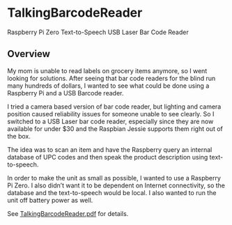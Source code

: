 # TalkingBarcodeReader

Raspberry Pi Zero Text-to-Speech USB Laser Bar Code Reader

## Overview
My mom is unable to read labels on grocery items anymore, so I went looking for solutions. After seeing that bar code readers for the blind run many hundreds of dollars, I wanted to see what could be done using a Raspberry Pi and a USB Barcode reader.  

I tried a camera based version of bar code reader, but lighting and camera position caused reliability issues for someone unable to see clearly. So I switched to a USB Laser bar code reader, especially since they are now available for under $30 and the Raspbian Jessie supports them right out of the box.

The idea was to scan an item and have the Raspberry query an internal database of UPC codes and then speak the product description using text-to-speech.  

In order to make the unit as small as possible, I wanted to use a Raspberry Pi Zero. I also didn’t want it to be dependent on Internet connectivity, so the database and the text-to-speech would be local. I also wanted to run the unit off battery power as well.

See [TalkingBarcodeReader.pdf](TalkingBarcodeReader.pdf) for details.

